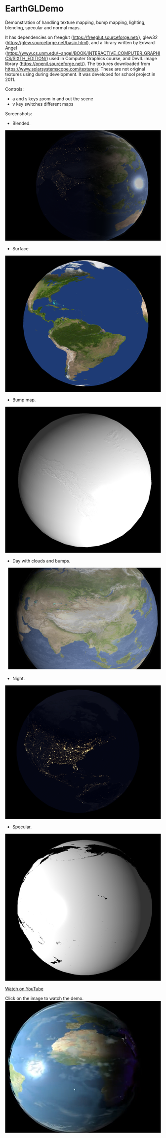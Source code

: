 # EarthGLDemo
Demonstration of handling texture mapping, bump mapping, lighting, blending, specular and normal maps.


It has dependencies on freeglut (https://freeglut.sourceforge.net/), glew32 (https://glew.sourceforge.net/basic.html), and a library written by Edward Angel (https://www.cs.unm.edu/~angel/BOOK/INTERACTIVE_COMPUTER_GRAPHICS/SIXTH_EDITION/) used in Computer Graphics course, and DevIL image library (https://openil.sourceforge.net/).  The textures downloaded from https://www.solarsystemscope.com/textures/.  These are not original textures using during development.  It was developed for school project in 2011.

Controls:  

 - a and s keys zoom in and out the scene  
 - v key switches different maps

Screenshots:

 - Blended.

<img src="README/DayNight.png" alt="Screenshot"> 

 - Surface

<img src="README/Surface.png" alt="Screenshot"> 

- Bump map.

<img src="README/Bump.png" alt="Screenshot">
  
 - Day with clouds and bumps.
   
<img src="README/DayCloudsBump.png" alt="Screenshot">

 - Night.

<img src="README/Night.png" alt="Screenshot">

 - Specular.

<img src="README/Specular.png" alt="Screenshot">
 

[Watch on YouTube](https://youtu.be/nXvglBN2ddM)    

Click on the image to watch the demo.
[![Watch the video](README/videothumb.png)](README/demo.mp4)  



   
